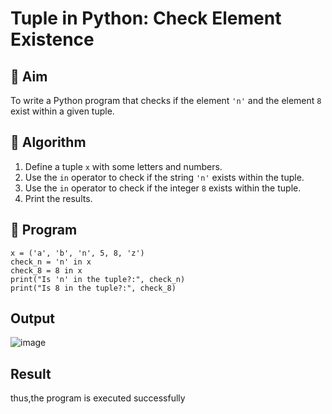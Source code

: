 # Tuple in Python: Check Element Existence

## 🎯 Aim
To write a Python program that checks if the element `'n'` and the element `8` exist within a given tuple.

## 🧠 Algorithm
1. Define a tuple `x` with some letters and numbers.
2. Use the `in` operator to check if the string `'n'` exists within the tuple.
3. Use the `in` operator to check if the integer `8` exists within the tuple.
4. Print the results.

## 🧾 Program
```
x = ('a', 'b', 'n', 5, 8, 'z')
check_n = 'n' in x
check_8 = 8 in x
print("Is 'n' in the tuple?:", check_n)
print("Is 8 in the tuple?:", check_8)
```

## Output
![image](https://github.com/user-attachments/assets/988d6c8a-4101-40bf-8000-d0ff0d3158bd)

## Result
thus,the program is executed successfully
